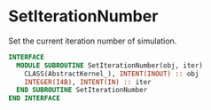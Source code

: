 # SetIterationNumber

Set the current iteration number of simulation.

```fortran
INTERFACE
  MODULE SUBROUTINE SetIterationNumber(obj, iter)
    CLASS(AbstractKernel_), INTENT(INOUT) :: obj
    INTEGER(I4B), INTENT(IN) :: iter
  END SUBROUTINE SetIterationNumber
END INTERFACE
```
